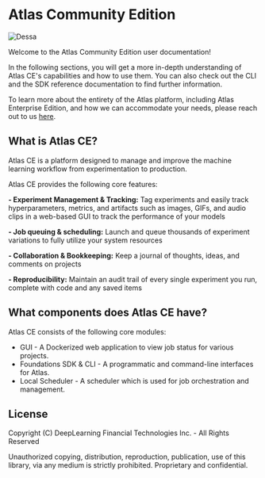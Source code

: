 # Atlas Community Edition

![Dessa](assets/dessa_logo_dark-print_horizontal.jpg "Logo Title Text 1")

Welcome to the Atlas Community Edition user documentation!

In the following sections, you will get a more in-depth understanding of Atlas CE's capabilities and how to use them. 
You can also check out the CLI and the SDK reference documentation to find further information.

To learn more about the entirety of the Atlas platform, including Atlas Enterprise Edition, and how we can accommodate your needs, please reach out to us [here](https://dessa.com/contact/).

<h2>What is Atlas CE?</h2>

Atlas CE is a platform designed to manage and improve the machine learning workflow from experimentation to production. 

Atlas CE provides the following core features:

**- Experiment Management & Tracking:** Tag experiments and easily track hyperparameters, metrics, and artifacts such as images, GIFs, and audio clips in a web-based GUI to track the performance of your models

**- Job queuing & scheduling:** Launch and queue thousands of experiment variations to fully utilize your system resources 

**- Collaboration & Bookkeeping:** Keep a journal of thoughts, ideas, and comments on projects
 
**- Reproducibility:** Maintain an audit trail of every single experiment you run, complete with code and any saved items

## What components does Atlas CE have?
Atlas CE consists of the following core modules:  

* GUI - A Dockerized web application to view job status for various projects.  
* Foundations SDK & CLI - A programmatic and command-line interfaces for Atlas.    
* Local Scheduler - A scheduler which is used for job orchestration and management.

## License

Copyright (C) DeepLearning Financial Technologies Inc. - All Rights Reserved

Unauthorized copying, distribution, reproduction, publication, use of this library, via any medium is strictly prohibited. Proprietary and confidential.